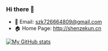 ### Hi there 👋

<!--
**shenzekun/shenzekun** is a ✨ _special_ ✨ repository because its `README.md` (this file) appears on your GitHub profile.

Here are some ideas to get you started:

- 🔭 I’m currently working on ...
- 🌱 I’m currently learning ...
- 👯 I’m looking to collaborate on ...
- 🤔 I’m looking for help with ...
- 💬 Ask me about ...
- 📫 How to reach me: ...
- 😄 Pronouns: ...
- ⚡ Fun fact: ...
-->


- 📧 Email: szk726664809@gmail.com
- 🏠 Home Page: http://shenzekun.cn


[![My GitHub stats](https://github-readme-stats.vercel.app/api?username=shenzekun&show_icons=true&count_private=false&theme=cobalt)](https://github.com/anuraghazra/github-readme-stats)
